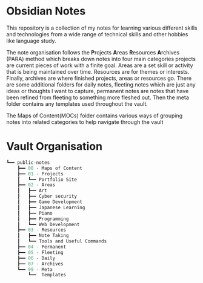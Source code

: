 # Obsidian Notes

This repository is a collection of my notes for learning various different skills and technologies from a wide range of technical skills and other hobbies like language study.

The note organisation follows the **P**rojects **A**reas **R**esources **A**rchives (PARA) method which breaks down notes into four main categories projects are current pieces of work with a finite goal. Areas are a set skill or activity that is being maintained over time. Resources are for themes or interests. Finally, archives are where finished projects, areas or resources go. There are some additional folders for daily notes, fleeting notes which are just any ideas or thoughts I want to capture, permanent notes are notes that have been refined from fleeting to something more fleshed out. Then the meta folder contains any templates used throughout the vault.


The Maps of Content(MOCs) folder contains various ways of grouping notes into related categories to help navigate through the vault

# Vault Organisation
```rust
┗━━ public-notes  
    ┣━━ 00 - Maps of Content  
    ┣━━ 01 - Projects  
    ┃   ┗━━ Portfolio Site  
    ┣━━ 02 - Areas  
    ┃   ┣━━ Art  
    ┃   ┣━━ Cyber security  
    ┃   ┣━━ Game Development  
    ┃   ┣━━ Japanese Learning  
    ┃   ┣━━ Piano  
    ┃   ┣━━ Programming  
    ┃   ┗━━ Web Development  
    ┣━━ 03 - Resources  
    ┃   ┣━━ Note Taking  
    ┃   ┗━━ Tools and Useful Commands  
    ┣━━ 04 - Permanent  
    ┣━━ 05 - Fleeting  
    ┣━━ 06 - Daily  
    ┣━━ 07 - Archives  
    ┗━━ 99 - Meta  
        ┗━━  Templates  
```
